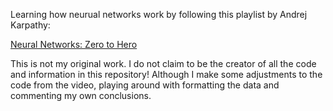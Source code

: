 Learning how neurual networks work by following this playlist by Andrej Karpathy:

[Neural Networks: Zero to Hero](https://www.youtube.com/playlist?list=PLAqhIrjkxbuWI23v9cThsA9GvCAUhRvKZ)

This is not my original work. I do not claim to be the creator of all the code and information in this repository!
Although I make some adjustments to the code from the video, playing around with formatting the data and commenting my own conclusions.
